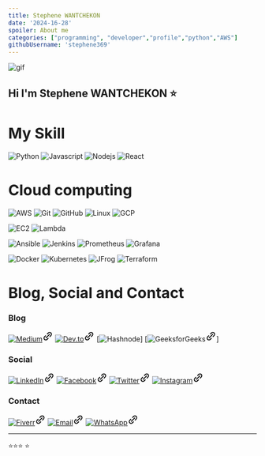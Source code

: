 ```yaml
---
title: Stephene WANTCHEKON
date: '2024-16-28'
spoiler: About me
categories: ["programming", "developer","profile","python","AWS"]
githubUsername: 'stephene369'
---
```


![gif](https://github.com/stephene369/stephene369/assets/81186886/acc585a9-d81b-4109-9373-14779b0058e6)


## Hi I'm Stephene WANTCHEKON ⭐️



<h1 style="color: ; font-size:30px">My Skill</h1>

![Python](https://img.shields.io/badge/Python-3776AB?style=for-the-badge&logo=python&logoColor=white)
![Javascript](https://img.shields.io/badge/JavaScript-F7DF1E?style=for-the-badge&logo=javascript&logoColor=white)
![Nodejs](https://img.shields.io/badge/-Nodejs-black?style=for-the-badge&logo=Node.js)
![React](https://img.shields.io/badge/-React-%23282C34?style=for-the-badge&logo=react)

<h1 style="color: ; font-size:30px">Cloud computing</h1>

![AWS](https://img.shields.io/badge/AWS-232F3E?style=for-the-badge&logo=amazon-aws&logoColor=white)
![Git](https://img.shields.io/badge/Git-181717?style=for-the-badge&logo=git&logoColor=white)
![GitHub](https://img.shields.io/badge/GitHub-181717?style=for-the-badge&logo=github&logoColor=white)
![Linux](https://img.shields.io/badge/Linux-181717?style=for-the-badge&logo=linux&logoColor=white)
![GCP](https://img.shields.io/badge/GCP-181717?style=for-the-badge&logo=google-cloud&logoColor=white)

![EC2](https://img.shields.io/badge/AWS_EC2-FF9900?style=for-the-badge&logo=amazon-ec2&logoColor=white)
![Lambda](https://img.shields.io/badge/AWS_Lambda-FF9900?style=for-the-badge&logo=aws-lambda&logoColor=white)

![Ansible](https://img.shields.io/badge/Ansible-EE0000?style=for-the-badge&logo=ansible&logoColor=white)
![Jenkins](https://img.shields.io/badge/Jenkins-D24939?style=for-the-badge&logo=jenkins&logoColor=white)
![Prometheus](https://img.shields.io/badge/Prometheus-E6522C?style=for-the-badge&logo=prometheus&logoColor=white)
![Grafana](https://img.shields.io/badge/Grafana-F46800?style=for-the-badge&logo=grafana&logoColor=white)

![Docker](https://img.shields.io/badge/Docker-2496ED?style=for-the-badge&logo=docker&logoColor=white)
![Kubernetes](https://img.shields.io/badge/Kubernetes-326CE5?style=for-the-badge&logo=kubernetes&logoColor=white)
![JFrog](https://img.shields.io/badge/JFrog-2496ED?style=for-the-badge&logo=jfrog&logoColor=white)
![Terraform](https://img.shields.io/badge/Terraform-7B42BC?style=for-the-badge&logo=terraform&logoColor=white)

<h1 style="color: ; font-size:30px">Blog, Social and Contact</h1>

### Blog
[![Medium](https://img.shields.io/badge/Medium-12100E?style=for-the-badge&logo=medium&logoColor=white)<svg xmlns="http://www.w3.org/2000/svg" width="22" height="22" viewBox="0 0 24 24" style="fill: rgba(0, 0, 0, 1);transform: rotate(180deg);msFilter:progid:DXImageTransform.Microsoft.BasicImage(rotation=2);"><path d="M4.222 19.778a4.983 4.983 0 0 0 3.535 1.462 4.986 4.986 0 0 0 3.536-1.462l2.828-2.829-1.414-1.414-2.828 2.829a3.007 3.007 0 0 1-4.243 0 3.005 3.005 0 0 1 0-4.243l2.829-2.828-1.414-1.414-2.829 2.828a5.006 5.006 0 0 0 0 7.071zm15.556-8.485a5.008 5.008 0 0 0 0-7.071 5.006 5.006 0 0 0-7.071 0L9.879 7.051l1.414 1.414 2.828-2.829a3.007 3.007 0 0 1 4.243 0 3.005 3.005 0 0 1 0 4.243l-2.829 2.828 1.414 1.414 2.829-2.828z"></path><path d="m8.464 16.95-1.415-1.414 8.487-8.486 1.414 1.415z"></path></svg>](https://medium.com/@stepheneWantchekon)
[![Dev.to](https://img.shields.io/badge/Dev.to-0A0A0A?style=for-the-badge&logo=dev.to&logoColor=white)<svg xmlns="http://www.w3.org/2000/svg" width="22" height="22" viewBox="0 0 24 24" style="fill: rgba(0, 0, 0, 1);transform: rotate(180deg);msFilter:progid:DXImageTransform.Microsoft.BasicImage(rotation=2);"><path d="M4.222 19.778a4.983 4.983 0 0 0 3.535 1.462 4.986 4.986 0 0 0 3.536-1.462l2.828-2.829-1.414-1.414-2.828 2.829a3.007 3.007 0 0 1-4.243 0 3.005 3.005 0 0 1 0-4.243l2.829-2.828-1.414-1.414-2.829 2.828a5.006 5.006 0 0 0 0 7.071zm15.556-8.485a5.008 5.008 0 0 0 0-7.071 5.006 5.006 0 0 0-7.071 0L9.879 7.051l1.414 1.414 2.828-2.829a3.007 3.007 0 0 1 4.243 0 3.005 3.005 0 0 1 0 4.243l-2.829 2.828 1.414 1.414 2.829-2.828z"></path><path d="m8.464 16.95-1.415-1.414 8.487-8.486 1.414 1.415z"></path></svg>](https://medium.com/@votrenom)
[![Hashnode](https://img.shields.io/badge/Hashnode-2962FF?style=for-the-badge&logo=hashnode&logoColor=white)]
[![GeeksforGeeks](https://img.shields.io/badge/GeeksforGeeks-0F9D58?style=for-the-badge&logo=geeksforgeeks&logoColor=white)<svg xmlns="http://www.w3.org/2000/svg" width="22" height="22" viewBox="0 0 24 24" style="fill: rgba(0, 0, 0, 1);transform: rotate(180deg);msFilter:progid:DXImageTransform.Microsoft.BasicImage(rotation=2);"><path d="M4.222 19.778a4.983 4.983 0 0 0 3.535 1.462 4.986 4.986 0 0 0 3.536-1.462l2.828-2.829-1.414-1.414-2.828 2.829a3.007 3.007 0 0 1-4.243 0 3.005 3.005 0 0 1 0-4.243l2.829-2.828-1.414-1.414-2.829 2.828a5.006 5.006 0 0 0 0 7.071zm15.556-8.485a5.008 5.008 0 0 0 0-7.071 5.006 5.006 0 0 0-7.071 0L9.879 7.051l1.414 1.414 2.828-2.829a3.007 3.007 0 0 1 4.243 0 3.005 3.005 0 0 1 0 4.243l-2.829 2.828 1.414 1.414 2.829-2.828z"></path><path d="m8.464 16.95-1.415-1.414 8.487-8.486 1.414 1.415z"></path></svg>]

### Social
[![LinkedIn](https://img.shields.io/badge/LinkedIn-0077B5?style=for-the-badge&logo=linkedin&logoColor=white)<svg xmlns="http://www.w3.org/2000/svg" width="22" height="22" viewBox="0 0 24 24" style="fill: rgba(0, 0, 0, 1);transform: rotate(180deg);msFilter:progid:DXImageTransform.Microsoft.BasicImage(rotation=2);"><path d="M4.222 19.778a4.983 4.983 0 0 0 3.535 1.462 4.986 4.986 0 0 0 3.536-1.462l2.828-2.829-1.414-1.414-2.828 2.829a3.007 3.007 0 0 1-4.243 0 3.005 3.005 0 0 1 0-4.243l2.829-2.828-1.414-1.414-2.829 2.828a5.006 5.006 0 0 0 0 7.071zm15.556-8.485a5.008 5.008 0 0 0 0-7.071 5.006 5.006 0 0 0-7.071 0L9.879 7.051l1.414 1.414 2.828-2.829a3.007 3.007 0 0 1 4.243 0 3.005 3.005 0 0 1 0 4.243l-2.829 2.828 1.414 1.414 2.829-2.828z"></path><path d="m8.464 16.95-1.415-1.414 8.487-8.486 1.414 1.415z"></path></svg>](https://www.linkedin.com/in/stephene-wantchekon)
[![Facebook](https://img.shields.io/badge/Facebook-1877F2?style=for-the-badge&logo=facebook&logoColor=white)<svg xmlns="http://www.w3.org/2000/svg" width="22" height="22" viewBox="0 0 24 24" style="fill: rgba(0, 0, 0, 1);transform: rotate(180deg);msFilter:progid:DXImageTransform.Microsoft.BasicImage(rotation=2);"><path d="M4.222 19.778a4.983 4.983 0 0 0 3.535 1.462 4.986 4.986 0 0 0 3.536-1.462l2.828-2.829-1.414-1.414-2.828 2.829a3.007 3.007 0 0 1-4.243 0 3.005 3.005 0 0 1 0-4.243l2.829-2.828-1.414-1.414-2.829 2.828a5.006 5.006 0 0 0 0 7.071zm15.556-8.485a5.008 5.008 0 0 0 0-7.071 5.006 5.006 0 0 0-7.071 0L9.879 7.051l1.414 1.414 2.828-2.829a3.007 3.007 0 0 1 4.243 0 3.005 3.005 0 0 1 0 4.243l-2.829 2.828 1.414 1.414 2.829-2.828z"></path><path d="m8.464 16.95-1.415-1.414 8.487-8.486 1.414 1.415z"></path></svg>](https://www.facebook.com/stephene.wantchekon)
[![Twitter](https://img.shields.io/badge/Twitter-1DA1F2?style=for-the-badge&logo=twitter&logoColor=white)<svg xmlns="http://www.w3.org/2000/svg" width="22" height="22" viewBox="0 0 24 24" style="fill: rgba(0, 0, 0, 1);transform: rotate(180deg);msFilter:progid:DXImageTransform.Microsoft.BasicImage(rotation=2);"><path d="M4.222 19.778a4.983 4.983 0 0 0 3.535 1.462 4.986 4.986 0 0 0 3.536-1.462l2.828-2.829-1.414-1.414-2.828 2.829a3.007 3.007 0 0 1-4.243 0 3.005 3.005 0 0 1 0-4.243l2.829-2.828-1.414-1.414-2.829 2.828a5.006 5.006 0 0 0 0 7.071zm15.556-8.485a5.008 5.008 0 0 0 0-7.071 5.006 5.006 0 0 0-7.071 0L9.879 7.051l1.414 1.414 2.828-2.829a3.007 3.007 0 0 1 4.243 0 3.005 3.005 0 0 1 0 4.243l-2.829 2.828 1.414 1.414 2.829-2.828z"></path><path d="m8.464 16.95-1.415-1.414 8.487-8.486 1.414 1.415z"></path></svg>](https://x.com/stephene_nk)
[![Instagram](https://img.shields.io/badge/Instagram-E4405F?style=for-the-badge&logo=instagram&logoColor=white)<svg xmlns="http://www.w3.org/2000/svg" width="22" height="22" viewBox="0 0 24 24" style="fill: rgba(0, 0, 0, 1);transform: rotate(180deg);msFilter:progid:DXImageTransform.Microsoft.BasicImage(rotation=2);"><path d="M4.222 19.778a4.983 4.983 0 0 0 3.535 1.462 4.986 4.986 0 0 0 3.536-1.462l2.828-2.829-1.414-1.414-2.828 2.829a3.007 3.007 0 0 1-4.243 0 3.005 3.005 0 0 1 0-4.243l2.829-2.828-1.414-1.414-2.829 2.828a5.006 5.006 0 0 0 0 7.071zm15.556-8.485a5.008 5.008 0 0 0 0-7.071 5.006 5.006 0 0 0-7.071 0L9.879 7.051l1.414 1.414 2.828-2.829a3.007 3.007 0 0 1 4.243 0 3.005 3.005 0 0 1 0 4.243l-2.829 2.828 1.414 1.414 2.829-2.828z"></path><path d="m8.464 16.95-1.415-1.414 8.487-8.486 1.414 1.415z"></path></svg>]()

### Contact
[![Fiverr](https://img.shields.io/badge/Fiverr-1DBF73?style=for-the-badge&logo=fiverr&logoColor=white)<svg xmlns="http://www.w3.org/2000/svg" width="22" height="22" viewBox="0 0 24 24" style="fill: rgba(0, 0, 0, 1);transform: rotate(180deg);msFilter:progid:DXImageTransform.Microsoft.BasicImage(rotation=2);"><path d="M4.222 19.778a4.983 4.983 0 0 0 3.535 1.462 4.986 4.986 0 0 0 3.536-1.462l2.828-2.829-1.414-1.414-2.828 2.829a3.007 3.007 0 0 1-4.243 0 3.005 3.005 0 0 1 0-4.243l2.829-2.828-1.414-1.414-2.829 2.828a5.006 5.006 0 0 0 0 7.071zm15.556-8.485a5.008 5.008 0 0 0 0-7.071 5.006 5.006 0 0 0-7.071 0L9.879 7.051l1.414 1.414 2.828-2.829a3.007 3.007 0 0 1 4.243 0 3.005 3.005 0 0 1 0 4.243l-2.829 2.828 1.414 1.414 2.829-2.828z"></path><path d="m8.464 16.95-1.415-1.414 8.487-8.486 1.414 1.415z"></path></svg>](https://www.fiverr.com/stephenbw)
[![Email](https://img.shields.io/badge/Email-D14836?style=for-the-badge&logo=gmail&logoColor=white)<svg xmlns="http://www.w3.org/2000/svg" width="22" height="22" viewBox="0 0 24 24" style="fill: rgba(0, 0, 0, 1);transform: rotate(180deg);msFilter:progid:DXImageTransform.Microsoft.BasicImage(rotation=2);"><path d="M4.222 19.778a4.983 4.983 0 0 0 3.535 1.462 4.986 4.986 0 0 0 3.536-1.462l2.828-2.829-1.414-1.414-2.828 2.829a3.007 3.007 0 0 1-4.243 0 3.005 3.005 0 0 1 0-4.243l2.829-2.828-1.414-1.414-2.829 2.828a5.006 5.006 0 0 0 0 7.071zm15.556-8.485a5.008 5.008 0 0 0 0-7.071 5.006 5.006 0 0 0-7.071 0L9.879 7.051l1.414 1.414 2.828-2.829a3.007 3.007 0 0 1 4.243 0 3.005 3.005 0 0 1 0 4.243l-2.829 2.828 1.414 1.414 2.829-2.828z"></path><path d="m8.464 16.95-1.415-1.414 8.487-8.486 1.414 1.415z"></path></svg>]((mailto:stephenew36@gmail.com))
[![WhatsApp](https://img.shields.io/badge/WhatsApp-25D366?style=for-the-badge&logo=whatsapp&logoColor=white)<svg xmlns="http://www.w3.org/2000/svg" width="22" height="22" viewBox="0 0 24 24" style="fill: rgba(0, 0, 0, 1);transform: rotate(180deg);msFilter:progid:DXImageTransform.Microsoft.BasicImage(rotation=2);"><path d="M4.222 19.778a4.983 4.983 0 0 0 3.535 1.462 4.986 4.986 0 0 0 3.536-1.462l2.828-2.829-1.414-1.414-2.828 2.829a3.007 3.007 0 0 1-4.243 0 3.005 3.005 0 0 1 0-4.243l2.829-2.828-1.414-1.414-2.829 2.828a5.006 5.006 0 0 0 0 7.071zm15.556-8.485a5.008 5.008 0 0 0 0-7.071 5.006 5.006 0 0 0-7.071 0L9.879 7.051l1.414 1.414 2.828-2.829a3.007 3.007 0 0 1 4.243 0 3.005 3.005 0 0 1 0 4.243l-2.829 2.828 1.414 1.414 2.829-2.828z"></path><path d="m8.464 16.95-1.415-1.414 8.487-8.486 1.414 1.415z"></path></svg>](https://wa.me/+22960877728)

---
⭐️⭐️⭐️ ⭐️
